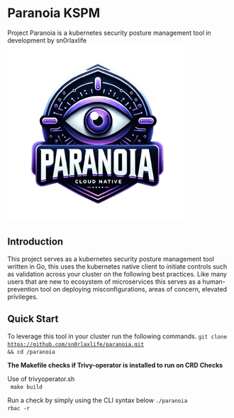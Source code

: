 # Paranoia KSPM
Project Paranoia is a kubernetes security posture management tool in development by sn0rlaxlife
<img src="https://github.com/sn0rlaxlife/paranoia/blob/main/paranoia-logo.png" alt="Paranoia" width="400" height="400">

## Introduction ##
This project serves as a kubernetes security posture management tool written in Go, this uses the kubernetes native client to initiate controls such as validation across your cluster on the following best practices. Like many users that are new to ecosystem of microservices this serves as a human-prevention tool on deploying misconfigurations, areas of concern, elevated privileges.


## Quick Start
To leverage this tool in your cluster run the following commands.
<code>git clone https://github.com/sn0rlaxlife/paranoia.git && cd /paranoia</code>

<b> The Makefile checks if Trivy-operator is installed to run on CRD Checks </b>
<div> Use of trivyoperator.sh </div>
<code> make build </code>

Run a check by simply using the CLI syntax below
<code>./paranoia rbac -r</code>
